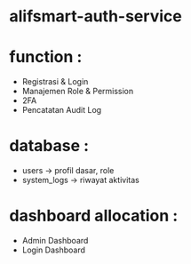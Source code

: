 # alifsmart-auth-service

# function :
- Registrasi & Login
- Manajemen Role & Permission
- 2FA
- Pencatatan Audit Log

# database :
- users -> profil dasar, role
- system_logs -> riwayat aktivitas

# dashboard allocation :
- Admin Dashboard
- Login Dashboard

